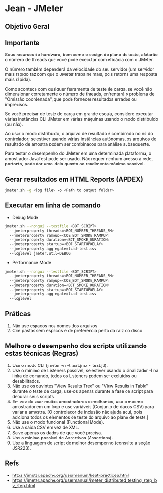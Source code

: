 # Jean - JMeter

## Objetivo Geral

## Importante

Seus recursos de hardware, bem como o design do plano de teste, afetarão o número de threads que você pode executar com eficácia com o JMeter. 

O número também dependerá da velocidade do seu servidor (um servidor mais rápido faz com que o JMeter trabalhe mais, pois retorna uma resposta mais rápida). 

Como acontece com qualquer ferramenta de teste de carga, se você não dimensionar corretamente o número de threads, enfrentará o problema de "Omissão coordenada", que pode fornecer resultados errados ou imprecisos. 

Se você precisar de teste de carga em grande escala, considere executar várias instâncias CLI JMeter em várias máquinas usando o modo distribuído (ou não). 

Ao usar o modo distribuído, o arquivo de resultado é combinado no nó do controlador; se estiver usando várias instâncias autônomas, os arquivos de resultado de amostra podem ser combinados para análise subsequente. 

Para testar o desempenho do JMeter em uma determinada plataforma, o amostrador JavaTest pode ser usado. Não requer nenhum acesso à rede, portanto, pode dar uma ideia quanto ao rendimento máximo possível.

## Gerar resultados em HTML Reports (APDEX)

```sh
jmeter.sh -g <log file> -o <Path to output folder>
```
  
## Executar em linha de comando

- Debug Mode

```sh
jmeter.sh --nongui --testfile <BOT_SCRIPT>
  --jmeterproperty threads=<BOT_NUMBER_THREADS_SM>
  --jmeterproperty rampup=<COE_BOT_SMOKE_RAMPUP>
  --jmeterproperty duration=<BOT_SMOKE_DURATION>
  --jmeterproperty startup=<BOT_STARTUPDELAY>
  --jmeterproperty aggregate=load-test.csv
  --loglevel jmeter.util=DEBUG
```

- Performance Mode

```sh
jmeter.sh --nongui --testfile <BOT_SCRIPT>
  --jmeterproperty threads=<BOT_NUMBER_THREADS_SM>
  --jmeterproperty rampup=<COE_BOT_SMOKE_RAMPUP>
  --jmeterproperty duration=<BOT_SMOKE_DURATION>
  --jmeterproperty startup=<BOT_STARTUPDELAY>
  --jmeterproperty aggregate=load-test.csv
  --loglevel
 ```

## Práticas

<ol>
  <li>Não use espacos nos nomes dos arquivos</li>
  <li>Crie pastas sem espacos e de preferencia perto da raiz do disco</li>
</ol>

## Melhore o desempenho dos scripts utilizando estas técnicas (Regras)

<ol>
  <li>Use o modo CLI (jmeter -n -t test.jmx -l test.jtl).</li>
  <li>Use o mínimo de Listeners possível, se estiver usando o sinalizador -l na linha de comando, todos os Listeners podem ser excluídos ou desabilitados.</li>
  <li>Não use os ouvintes "View Results Tree" ou "View Results in Table" durante o teste de carga, use-os apenas durante a fase de script para depurar seus scripts.</li>
  <li>Em vez de usar muitos amostradores semelhantes, use o mesmo amostrador em um loop e use variáveis (Conjunto de dados CSV) para variar a amostra. [O controlador de inclusão não ajuda aqui, pois adiciona todos os elementos de teste do arquivo ao plano de teste.]</li>
  <li>Não use o modo funcional (Functional Mode).</li>
  <li>Use a saída CSV em vez de XML.</li>
  <li>Salve apenas os dados de que você precisa.</li>
  <li>Use o mínimo possível de Assertivas (Assertions).</li>
  <li>Use a linguagem de script de melhor desempenho (consulte a seção JSR223).</li>
</ol>

## Refs

- https://jmeter.apache.org/usermanual/best-practices.html
- https://jmeter.apache.org/usermanual/jmeter_distributed_testing_step_by_step.html
